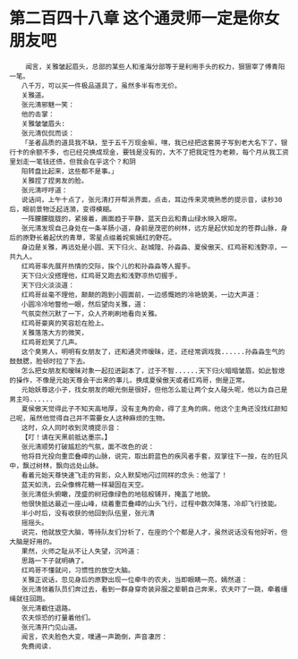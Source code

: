 # 第二百四十八章 这个通灵师一定是你女朋友吧
        闻言，关雅皱起眉头，总部的某些人和淮海分部等于是利用手头的权力，狠狠宰了傅青阳一笔。
       八千万，可以买一件极品道具了，虽然多半有市无价。
       关雅道。
       张元清邪魅一笑：
       他的击掌：
       关雅皱皱眉头:
       张元清侃侃而谈：
       「圣者品质的道具我不缺，至于五千万现金嘛，嘿，我已经把这套房子写到老大名下了，银行卡的余额不多，也已经兑换成现金，要钱是没有的，大不了把我定性为老赖，每个月从我工资里划走一笔钱还债，但我会在乎这个？和阴
       阳转盘比起来，这些都不是事。」
       关雅捏了捏男友的脸。
       张元清哼哼道：
       说话间，上午十点了，张元清打开帮派界面，点击，耳边传来灵境熟悉的提示音，读秒30后，眼前景物泛起涟漪，变得模糊。
       一阵朦朦胧胧的，紧接着，画面趋于平静，蓝天白云和青山绿水映入眼帘。
       张元清发现自己身处在一条羊肠小道，身前是茂密的树林，远方是起伏如龙的苍莽山脉，身后的原野长着起伏的青草，零星点缀着姹紫嫣红的野花。
       身边是关雅，再远处是小圆、天下归火、赵城隍、孙淼淼、夏侯傲天、红鸡哥和浅野凉，一共九人。
       红鸡哥率先展开热情的交际，挨个儿的和孙淼淼等人握手。
       天下归火没搭理他，红鸡哥又跑去和浅野凉热切握手，
       天下归火淡淡道：
       红鸡哥丝毫不理他，颠颠的跑到小圆面前，一边感慨她的冷艳貌美，一边大声道：
       小圆冷冷地瞥他一眼，然后望向关雅，道：
       气氛突然沉默了一下，众人齐刷刷地看向关雅。
       红鸡哥豪爽的笑容尬在脸上。
       关雅落落大方的微笑，
       红鸡哥尬笑了几声。
       这个臭男人，明明有女朋友了，还和通灵师暧昧，还，还经常调戏我......孙淼淼生气的鼓鼓腮，脸顿时拉了下去。
       怎么把女朋友和暧昧对象一起拉进副本了，过于不智......天下归火暗暗皱眉，如此智熄的操作，不像是元始天尊会干出来的事儿，换成夏侯傲天或者红鸡哥，倒是正常。
       元始妖尊这小子，找女朋友的眼光倒是很好，但他怎么能让两个女人碰头呢，他以为自己是男主吗......
       夏侯傲天觉得此子不知天高地厚，没有主角的命，得了主角的病，他这个主角还没找红颜知己呢，虽然他觉得自己并不需要女人这种麻烦的生物。
       这时，众人同时收到灵境提示音：
       【叮！请在天黑前抵达墨宗。】
       张元清顺势打破尴尬的气氛，面不改色的说：
       他将目光投向重峦叠嶂的山脉，说完，取出蔚蓝色的疾风者手套，双掌往下一按，在的狂风中，飘过树林，飘向远处山脉。
       看着元始天尊快速飞走的背影，众人默契地闪过同样的念头：他溜了！
       蓝天如洗，云朵像棉花糖一样凝固在天空。
       张元清低头俯瞰，茂盛的树冠像绿色的地毯般铺开，掩盖了地貌。
       他很快抵达最近一座山峰，绕着重峦叠嶂的山头飞行，过程中数次降落，冷却飞行技能。
       半小时后，没有收获的他回到队伍里，张元清
       摇摇头。
       说完，他就放空大脑，等待队友们分析了，在座的个个都是人才，虽然说话没有他好听，但大脑是好用的。
       果然，火师之耻从不让人失望，沉吟道：
       思路一下子就明确了。
       红鸡哥不懂就问，习惯性的放空大脑。
       关雅正说话，忽见身后的原野出现一位牵牛的农夫，当即眼睛一亮，嫣然道：
       张元清领着队员们奔过去，看到一群身穿奇装异服之辈朝自己奔来，农夫吓了一跳，牵着缰绳就往回跑。
       张元清截住退路。
       农夫惊恐的打量着他们。
       张元清开门见山道。
       闻言，农夫脸色大变，噗通一声跪倒，声音凄厉：
       免费阅读.